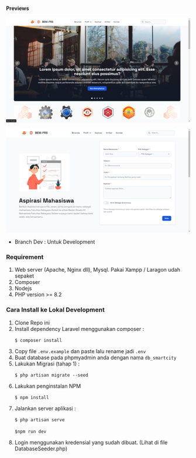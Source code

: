 #### Previews
![Beranda](./previews/beranda.png)

![Beranda](./previews/aspirasi.png)
- Branch Dev : Untuk Development

### Requirement
1. Web server (Apache, Nginx dll), Mysql. Pakai Xampp / Laragon udah sepaket
2. Composer
3. Nodejs
4. PHP version >= 8.2

### Cara Install ke Lokal Development
1. Clone Repo ini
2. Install dependency Laravel menggunakan composer :
   ```
   $ composer install
   ```
3. Copy file ``.env.example`` dan paste lalu rename jadi ``.env``
4. Buat database pada phpmyadmin anda dengan nama ``db_smartcity``
5. Lakukan Migrasi (tahap 1) :
    ```
    $ php artisan migrate --seed
    ```
6. Lakukan penginstalan NPM 
    ```
    $ npm install
    ```
9. Jalankan server aplikasi :
    ```
    $ php artisan serve

    $npm run dev
    ```
10. Login menggunakan kredensial yang sudah dibuat. (Lihat di file DatabaseSeeder.php)
